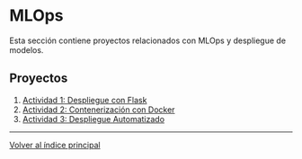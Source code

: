 # MLOps

Esta sección contiene proyectos relacionados con MLOps y despliegue de modelos.

## Proyectos

1. [Actividad 1: Despliegue con Flask](./Actividad_1_Flask/README.md)
2. [Actividad 2: Contenerización con Docker](./Actividad_2_Docker/README.md)
3. [Actividad 3: Despliegue Automatizado](./Actividad_3_Despliegue_Automatizado/README.md)

---

[Volver al índice principal](../README.md)
